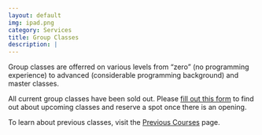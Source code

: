 ```yaml
---
layout: default
img: ipad.png
category: Services
title: Group Classes
description: |
---
```


Group classes are offerred on various levels from <q>zero</q> (no programming experience) to advanced (considerable programming background) and master classes.

All current group classes have been sold out. Please <a href="">fill out this form</a> to find out about upcoming classes and reserve a spot once there is an opening.

To learn about previous classes, visit the <a href="">Previous Courses</a> page.

